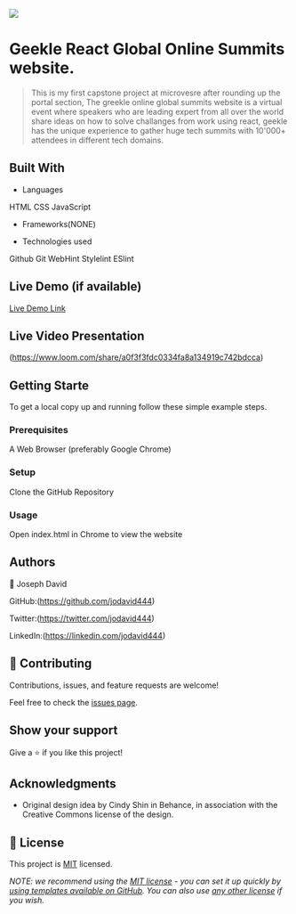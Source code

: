 ![](https://img.shields.io/badge/Microverse-blueviolet)

# Geekle React Global Online Summits website.

> This is my first capstone project at microvesre after rounding up the portal section, The greekle online global summits website is a virtual event where speakers who are leading expert from all over the world share ideas on how to solve challanges from work using react, geekle has the unique experience to gather huge tech summits with 10'000+ attendees in different tech domains.


## Built With

- Languages 

HTML
CSS
JavaScript

- Frameworks(NONE)

- Technologies used

Github
Git
WebHint
Stylelint
ESlint

## Live Demo (if available)

[Live Demo Link](https://jodavid444.github.io/Capstone-Project/)

## Live Video Presentation

(https://www.loom.com/share/a0f3f3fdc0334fa8a134919c742bdcca)

## Getting Starte

To get a local copy up and running follow these simple example steps.

### Prerequisites

A Web Browser (preferably Google Chrome)

### Setup

Clone the GitHub Repository

### Usage

Open index.html in Chrome to view the website


## Authors

👤 Joseph David

GitHub:(https://github.com/jodavid444)

Twitter:(https://twitter.com/jodavid444)

LinkedIn:(https://linkedin.com/jodavid444)


## 🤝 Contributing

Contributions, issues, and feature requests are welcome!

Feel free to check the [issues page](../../issues/).

## Show your support

Give a ⭐️ if you like this project!

## Acknowledgments

- Original design idea by Cindy Shin in Behance, in association with the Creative Commons license of the design.

## 📝 License

This project is [MIT](./LICENSE) licensed.

_NOTE: we recommend using the [MIT license](https://choosealicense.com/licenses/mit/) - you can set it up quickly by [using templates available on GitHub](https://docs.github.com/en/communities/setting-up-your-project-for-healthy-contributions/adding-a-license-to-a-repository). You can also use [any other license](https://choosealicense.com/licenses/) if you wish._
